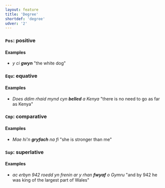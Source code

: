 ```yaml
---
layout: feature
title: 'Degree'
shortdef: 'degree'
udver: '2'
---
```




### <a name="Pos">`Pos`</a>: positive

#### Examples

* _y ci **gwyn**_ "the white dog"



### <a name="Equ">`Equ`</a>: equative

#### Examples

* _Does ddim rhaid mynd cyn **belled** a Kenya_ "there is no need to go as far as Kenya"


### <a name="Cmp">`Cmp`</a>: comparative

#### Examples
 * _Mae hi'n **gryfach** na fi_ "she is stronger than me"


### <a name="Sup">`Sup`</a>: superlative

#### Examples

* _ac erbyn 942 roedd yn frenin ar y rhan **fwyaf** o Gymru_ "and by 942 he was king of the largest part of Wales"
<!-- Interlanguage links updated Pá kvě 14 11:08:30 CEST 2021 -->
